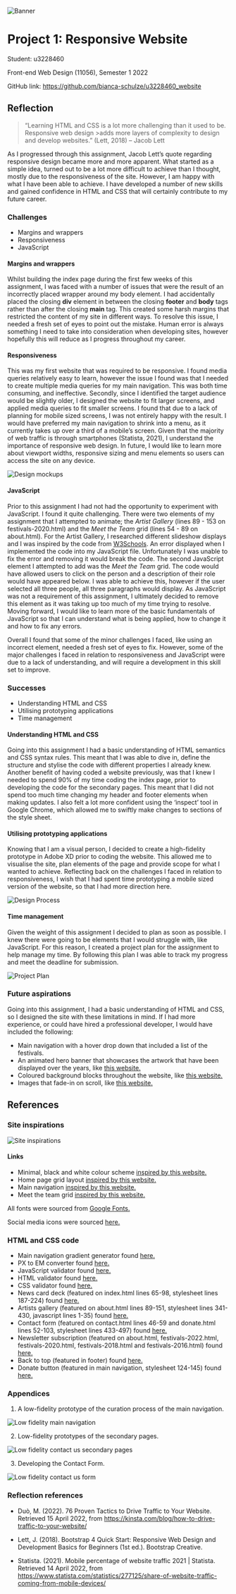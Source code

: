 ![Banner](assets/images/banner.png)
# Project 1: Responsive Website
Student: u3228460 

Front-end Web Design (11056), Semester 1 2022

GitHub link: https://github.com/bianca-schulze/u3228460_website

## Reflection 

>“Learning HTML and CSS is a lot more challenging than it used to be. Responsive web design >adds more layers of complexity to design and develop websites.” (Lett, 2018)
>– Jacob Lett 

As I progressed through this assignment, Jacob Lett’s quote regarding responsive design became more and more apparent. What started as a simple idea, turned out to be a lot more difficult to achieve than I thought, mostly due to the responsiveness of the site. However, I am happy with what I have been able to achieve. I have developed a number of new skills and gained confidence in HTML and CSS that will certainly contribute to my future career. 

### Challenges


* Margins and wrappers
* Responsiveness
* JavaScript 

#### Margins and wrappers 

Whilst building the index page during the first few weeks of this assignment, I was faced with a number of issues that were the result of an incorrectly placed wrapper around my body element. I had accidentally placed the closing **div** element in between the closing **footer** and **body** tags rather than after the closing **main** tag. This created some harsh margins that restricted the content of my site in different ways. To resolve this issue, I needed a fresh set of eyes to point out the mistake. Human error is always something I need to take into consideration when developing sites, however hopefully this will reduce as I progress throughout my career.

#### Responsiveness 

This was my first website that was required to be responsive. I found media queries relatively easy to learn, however the issue I found was that I needed to create multiple media queries for my main navigation. This was both time consuming, and ineffective. Secondly, since I identified the target audience would be slightly older, I designed the website to fit larger screens, and applied media queries to fit smaller screens. I found that due to a lack of planning for mobile sized screens, I was not entirely happy with the result. I would have preferred my main navigation to shrink into a menu, as it currently takes up over a third of a mobile’s screen. Given that the majority of web traffic is through smartphones (Statista, 2021), I understand the importance of responsive web design. In future, I would like to learn more about viewport widths, responsive sizing and menu elements so users can access the site on any device. 

![Design mockups](assets/images/device-mockup.png)

#### JavaScript 

Prior to this assignment I had not had the opportunity to experiment with JavaScript. I found it quite challenging. There were two elements of my assignment that I attempted to animate; the *Artist Gallery* (lines 89 - 153 on festivals-2020.html) and the *Meet the Team* grid (lines 54 - 89 on about.html). For the Artist Gallery, I researched different slideshow displays and I was inspired by the code from [W3Schools](https://www.genome.gov/). An error displayed when I implemented the code into my JavaScript file. Unfortunately I was unable to fix the error and removing it would break the code. The second JavaScript element I attempted to add was the *Meet the Team* grid. The code would have allowed users to click on the person and a description of their role would have appeared below. I was able to achieve this, however if the user selected all three people, all three paragraphs would display. As JavaScript was not a requirement of this assignment, I ultimately decided to remove this element as it was taking up too much of my time trying to resolve. Moving forward, I would like to learn more of the basic fundamentals of JavaScript so that I can understand what is being applied, how to change it and how to fix any errors. 

Overall I found that some of the minor challenges I faced, like using an incorrect element, needed a fresh set of eyes to fix. However, some of the major challenges I faced in relation to responsiveness and JavaScript were due to a lack of understanding, and will require a development in this skill set to improve. 

### Successes  

* Understanding HTML and CSS
* Utilising prototyping applications 
* Time management 

#### Understanding HTML and CSS

Going into this assignment I had a basic understanding of HTML semantics and CSS syntax rules. This meant that I was able to dive in, define the structure and stylise the code with different properties I already knew. Another benefit of having coded a website previously, was that I knew I needed to spend 90% of my time coding the index page, prior to developing the code for the secondary pages. This meant that I did not spend too much time changing my header and footer elements when making updates. I also felt a lot more confident using the ‘inspect’ tool in Google Chrome, which allowed me to swiftly make changes to sections of the style sheet. 

#### Utilising prototyping applications 

Knowing that I am a visual person, I decided to create a high-fidelity prototype in Adobe XD prior to coding the website. This allowed me to visualise the site, plan elements of the page and provide scope for what I wanted to achieve. Reflecting back on the challenges I faced in relation to responsiveness, I wish that I had spent time prototyping a mobile sized version of the website, so that I had more direction here. 

![Design Process](assets/images/design-process.png)

#### Time management  

Given the weight of this assignment I decided to plan as soon as possible. I knew there were going to be elements that I would struggle with, like JavaScript. For this reason, I created a project plan for the assignment to help manage my time. By following this plan I was able to track my progress and meet the deadline for submission.

![Project Plan](assets/images/project-plan.png)

### Future aspirations  

Going into this assignment, I had a basic understanding of HTML and CSS, so I designed the site with these limitations in mind. If I had more experience, or could have hired a professional developer, I would have included the following:

* Main navigation with a hover drop down that included a list of the festivals. 
* An animated hero banner that showcases the artwork that have been displayed over the years, like [this website.](https://solace-store.com/)
* Coloured background blocks throughout the website, like [this website.](https://www.octaevo.com/)
* Images that fade-in on scroll, like [this website.](https://misuko.be/)

## References

### Site inspirations

![Site inspirations](assets/images/site-inspirations.png)

#### Links

* Minimal, black and white colour scheme [inspired by this website.](https://nl.pinterest.com/pin/335940453445281077/)
* Home page grid layout [inspired by this website.](https://nl.pinterest.com/pin/335940453435812873/)
* Main navigation [inspired by this website.](https://nl.pinterest.com/pin/67835538128438844/)
* Meet the team grid [inspired by this website.](https://thecorrespondent.com/correspondents)

All fonts were sourced from [Google Fonts.](https://fonts.google.com/)

Social media icons were sourced [here.](https://thehungryjpeg.com/product/109876-sketch-social-media-icons)

### HTML and CSS code

* Main navigation gradient generator found [here.](https://cssgradient.io/)
* PX to EM converter found [here.](https://www.w3schools.com/tags/ref_pxtoemconversion.asp)
* JavaScript validator found [here.](https://codebeautify.org/jsvalidate)
* HTML validator found [here.](https://validator.w3.org/)
* CSS validator found [here.](https://jigsaw.w3.org/css-validator/)
* News card deck (featured on index.html lines 65-98, stylesheet lines 187-224) found [here.](https://www.w3schools.com/howto/howto_css_cards.asp)
* Artists gallery (featured on about.html lines 89-151, stylesheet lines 341-430, javascript lines 1-35) found [here.](https://www.w3schools.com/howto/howto_js_slideshow_gallery.asp)
* Contact form (featured on contact.html lines 46-59 and donate.html lines 52-103, stylesheet lines 433-497) found [here.](https://www.w3schools.com/howto/howto_css_register_form.asp)
* Newsletter subscription (featured on about.html, festivals-2022.html, festivals-2020.html, festivals-2018.html and festivals-2016.html) found [here.](https://www.w3schools.com/howto/howto_css_newsletter.asp)
* Back to top (featured in footer) found [here.](https://www.w3schools.com/howto/howto_js_scroll_to_top.asp)
* Donate button (featured in main navigation, stylesheet 124-145) found [here.](https://www.w3schools.com/tags/tag_button.asp)

### Appendices

1) A low-fidelity prototype of the curation process of the main navigation.

![Low fidelity main navigation](assets/images/low-fidelity-main.png)

2) Low-fidelity prototypes of the secondary pages.

![Low fidelity contact us secondary pages](assets/images/low-fidelity-secondary.png)

3) Developing the Contact Form. 

![Low fidelity contact us form](assets/images/low-fidelity-contact.png)


### Reflection references

* Duò, M. (2022). 76 Proven Tactics to Drive Traffic to Your Website. Retrieved 15 April 2022, from https://kinsta.com/blog/how-to-drive-traffic-to-your-website/

* Lett, J. (2018). Bootstrap 4 Quick Start: Responsive Web Design and Development Basics for Beginners (1st ed.). Bootstrap Creative.

* Statista. (2021). Mobile percentage of website traffic 2021 | Statista. Retrieved 14 April 2022, from https://www.statista.com/statistics/277125/share-of-website-traffic-coming-from-mobile-devices/
